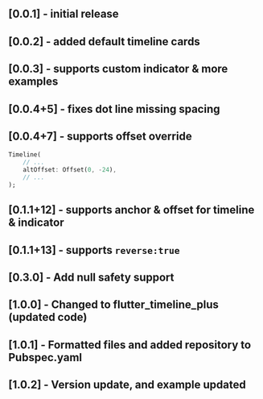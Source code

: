 ## [0.0.1] - initial release

## [0.0.2] - added default timeline cards

## [0.0.3] - supports custom indicator & more examples

## [0.0.4+5] - fixes dot line missing spacing

## [0.0.4+7] - supports offset override

```dart
Timeline(
    // ...
    altOffset: Offset(0, -24),
    // ...
);
```

## [0.1.1+12] - supports anchor & offset for timeline & indicator

## [0.1.1+13] - supports `reverse:true`

## [0.3.0] - Add null safety support

## [1.0.0] - Changed to flutter_timeline_plus (updated code)

## [1.0.1] - Formatted files and added repository to Pubspec.yaml

## [1.0.2] - Version update, and example updated